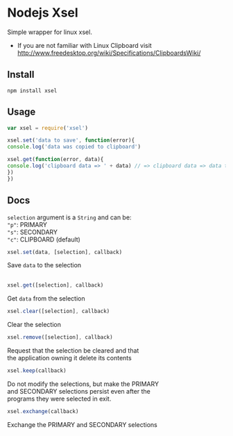 # Nodejs Xsel

Simple wrapper for linux xsel.

* If you are not familiar with Linux Clipboard visit http://www.freedesktop.org/wiki/Specifications/ClipboardsWiki/

## Install
`npm install xsel`

## Usage

```js
var xsel = require('xsel')

xsel.set('data to save', function(error){
console.log('data was copied to clipboard')

xsel.get(function(error, data){
console.log('clipboard data => ' + data) // => clipboard data => data to save
})
})
```

## Docs

`selection` argument is a `String` and can be:  
`"p"`: PRIMARY  
`"s"`: SECONDARY  
`"c"`: CLIPBOARD (default)
<br>
```js
xsel.set(data, [selection], callback)
```
Save `data` to the selection  
<br>
```js
xsel.get([selection], callback)
```
Get `data` from the selection
<br>
```js
xsel.clear([selection], callback)
```
Clear the selection
<br>
```js
xsel.remove([selection], callback)
```
Request that the selection be cleared and that  
the application owning it delete its contents
<br>
```js
xsel.keep(callback)
```
Do not modify the selections, but make the PRIMARY  
and SECONDARY selections persist even after the  
programs they were selected in exit.
<br>
```js
xsel.exchange(callback)
```
Exchange the PRIMARY and SECONDARY selections
